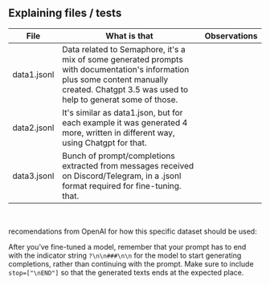 ## Explaining files / tests

| **File**    | **What is that**                                                                                                                                                                            | **Observations** |
| ----------- | ------------------------------------------------------------------------------------------------------------------------------------------------------------------------------------------- | ---------------- |
| data1.jsonl | Data related to Semaphore, it's a mix of some generated prompts with documentation's information plus some content manually created. Chatgpt 3.5 was used to help to generat some of those. |                  |
| data2.jsonl | It's similar as data1.json, but for each example it was generated 4 more, written in different way, using Chatgpt for that.                                                                 |                  |
| data3.jsonl | Bunch of prompt/completions extracted from messages received on Discord/Telegram, in a .jsonl format required for fine-tuning. that.                                                        |                  |

<br>

recomendations from OpenAI for how this specific dataset should be used:

After you’ve fine-tuned a model, remember that your prompt has to end with the indicator string `?\n\n###\n\n` for the model to start generating completions, rather than continuing with the prompt. Make sure to include `stop=["\nEND"]` so that the generated texts ends at the expected place.

<br>
